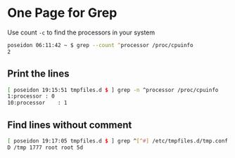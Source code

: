 # One Page for Grep

Use count `-c` to find the processors in your system

```zsh
poseidon 06:11:42 ~ $ grep --count ^processor /proc/cpuinfo
2
```

## Print the lines

```bash
[ poseidon 19:15:51 tmpfiles.d $ ] grep -n ^processor /proc/cpuinfo
1:processor	: 0
10:processor	: 1
```

## Find lines without comment

```bash
[ poseidon 19:17:05 tmpfiles.d $ ] grep ^[^#] /etc/tmpfiles.d/tmp.conf
D /tmp 1777 root root 5d
```


